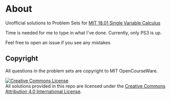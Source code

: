 # About

Unofficial solutions to Problem Sets for [MIT 18.01 Single Variable Calculus](https://ocw.mit.edu/courses/mathematics/18-01-single-variable-calculus-fall-2006/)

Time is needed for me to type in what I've done. Currently, only PS3 is up.

Feel free to open an issue if you see any mistakes


## Copyright

All questions in the problem sets are copyright to MIT OpenCourseWare.

<a rel="license" href="http://creativecommons.org/licenses/by/4.0/"><img alt="Creative Commons License" style="border-width:0" src="https://i.creativecommons.org/l/by/4.0/88x31.png" /></a><br />All solutions provided in this repo are licensed under the <a rel="license" href="http://creativecommons.org/licenses/by/4.0/">Creative Commons Attribution 4.0 International License</a>.
